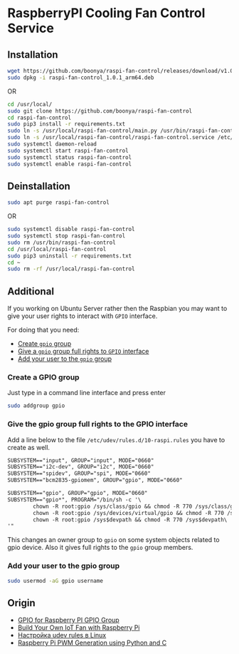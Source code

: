 # RaspberryPI Cooling Fan Control Service

## Installation

```bash
wget https://github.com/boonya/raspi-fan-control/releases/download/v1.0.1/raspi-fan-control_1.0.1_arm64.deb
sudo dpkg -i raspi-fan-control_1.0.1_arm64.deb
```

OR

```bash
cd /usr/local/
sudo git clone https://github.com/boonya/raspi-fan-control
cd raspi-fan-control
sudo pip3 install -r requirements.txt
sudo ln -s /usr/local/raspi-fan-control/main.py /usr/bin/raspi-fan-control
sudo ln -s /usr/local/raspi-fan-control/raspi-fan-control.service /etc/systemd/system/raspi-fan-control.service
sudo systemctl daemon-reload
sudo systemctl start raspi-fan-control
sudo systemctl status raspi-fan-control
sudo systemctl enable raspi-fan-control
```

## Deinstallation

```bash
sudo apt purge raspi-fan-control
```

OR

```bash
sudo systemctl disable raspi-fan-control
sudo systemctl stop raspi-fan-control
sudo rm /usr/bin/raspi-fan-control
cd /usr/local/raspi-fan-control
sudo pip3 uninstall -r requirements.txt
cd ~
sudo rm -rf /usr/local/raspi-fan-control
```

## Additional

If you working on Ubuntu Server rather then the Raspbian you may want to give your
user rights to interact with `GPIO` interface.

For doing that you need:

- [Create `gpio` group](#create-a-gpio-group)
- [Give a `gpio` group full rights to `GPIO` interface](#give-the-gpio-group-full-rights-to-the-gpio-interface)
- [Add your user to the `gpio` group](#add-your-user-to-the-gpio-group)

### Create a GPIO group

Just type in a command line interface and press enter

```bash
sudo addgroup gpio
```

### Give the gpio group full rights to the GPIO interface

Add a line below to the file `/etc/udev/rules.d/10-raspi.rules` you have to create as well.

```txt
SUBSYSTEM=="input", GROUP="input", MODE="0660"
SUBSYSTEM=="i2c-dev", GROUP="i2c", MODE="0660"
SUBSYSTEM=="spidev", GROUP="spi", MODE="0660"
SUBSYSTEM=="bcm2835-gpiomem", GROUP="gpio", MODE="0660"

SUBSYSTEM=="gpio", GROUP="gpio", MODE="0660"
SUBSYSTEM=="gpio*", PROGRAM="/bin/sh -c '\
        chown -R root:gpio /sys/class/gpio && chmod -R 770 /sys/class/gpio;\
        chown -R root:gpio /sys/devices/virtual/gpio && chmod -R 770 /sys/devices/virtual/gpio;\
        chown -R root:gpio /sys$devpath && chmod -R 770 /sys$devpath\
'"
```

This changes an owner group to `gpio` on some system objects related to gpio device.
Also it gives full rights to the `gpio` group members.

### Add your user to the gpio group

```bash
sudo usermod -aG gpio username
```

## Origin

- [GPIO for Raspberry PI GPIO Group](https://askubuntu.com/a/1233458/790519)
- [Build Your Own IoT Fan with Raspberry Pi](https://www.digikey.com/en/maker/projects/c5061a5c6cf646b69a2ff6d698298422)
- [Настройка udev rules в Linux](https://losst.ru/nastrojka-udev-rules-v-linux)
- [Raspberry Pi PWM Generation using Python and C](https://www.electronicwings.com/raspberry-pi/raspberry-pi-pwm-generation-using-python-and-c)
